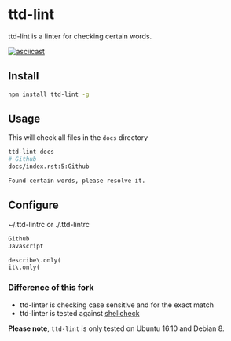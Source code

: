 # ttd-lint

ttd-lint is a linter for checking certain words.

[![asciicast](https://asciinema.org/a/b8s34cplg3aqnztly3pe3pt03.png)](https://asciinema.org/a/b8s34cplg3aqnztly3pe3pt03)

## Install

```bash
npm install ttd-lint -g
```

## Usage

This will check all files in the `docs` directory

```bash
ttd-lint docs
# Github
docs/index.rst:5:Github

Found certain words, please resolve it.
```

## Configure

~/.ttd-lintrc or ./.ttd-lintrc

```txt
Github
Javascript

describe\.only(
it\.only(
```

### Difference of this fork

- ttd-linter is checking case sensitive and for the exact match
- ttd-linter is tested against [shellcheck](https://www.shellcheck.net/)

**Please note**, `ttd-lint` is only tested on Ubuntu 16.10 and Debian 8.
